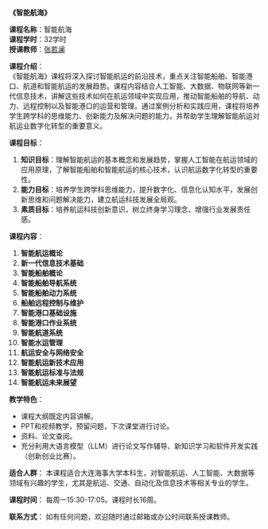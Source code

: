 **《智能航海》**

**课程名称**：智能航海  
**课程学时**：32学时  
**授课教师**：[张若澜](https://nvc.dlmu.edu.cn/info/1063/2428.htm) 

**课程介绍**：  
《智能航海》课程将深入探讨智能航运的前沿技术，重点关注智能船舶、智能港口、航道和智能航运的发展趋势。课程内容结合人工智能、大数据、物联网等新一代信息技术，讲解这些技术如何在航运领域中实现应用，推动智能船舶的导航、动力、远程控制以及智能港口的运营和管理。通过案例分析和实践应用，课程将培养学生跨学科的思维能力、创新能力及解决问题的能力，并帮助学生理解智能航运对航运业数字化转型的重要意义。

**课程目标**：

1. **知识目标**：理解智能航运的基本概念和发展趋势，掌握人工智能在航运领域的应用原理，了解智能船舶和智能航运的核心技术，认识航运数字化转型的重要性。
2. **能力目标**：培养学生跨学科思维能力，提升数字化、信息化认知水平，发展创新思维和问题解决能力，建立航运科技发展全局观。
3. **素质目标**：培养航运科技创新意识，树立终身学习理念，增强行业发展责任感。

**课程内容**：  

1. **智能航运概论**  
2. **新一代信息技术基础**  
3. **智能船舶概论**  
4. **智能船舶导航系统**  
5. **智能船舶动力系统**  
6. **船舶远程控制与维护**  
7. **智能港口基础设施**  
8. **智能港口作业系统**  
9. **智能航道系统**  
10. **智能水运管理**  
11. **航运安全与网络安全**  
12. **智能航运新技术应用**  
13. **智能航运标准与法规**  
14. **智能航运未来展望**

**教学特色**：

- 课程大纲既定内容讲解。
- PPT和视频教学，预留问题，下次课堂进行讨论。
- 资料、论文查阅。
- 充分利用大语言模型（LLM）进行论文写作辅导、新知识学习和软件开发实践（创新创业比赛）。

**适合人群**：
本课程适合大连海事大学本科生，对智能航运、人工智能、大数据等领域有兴趣的学生，尤其是航运、交通、自动化及信息技术等相关专业的学生。

**课程时间**：
每周一15:30-17:05。课程时长16周。

**联系方式**：
如有任何问题，欢迎随时通过邮箱或办公时间联系授课教师。
